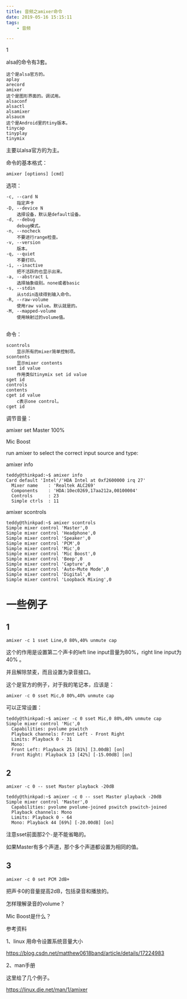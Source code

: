 ```yaml
---
title: 音频之amixer命令
date: 2019-05-16 15:15:11
tags:
	- 音频

---
```


1

alsa的命令有3套。

```
这个是alsa官方的。
aplay
arecord
amixer
这个是图形界面的。调试用。
alsaconf
alsactl    
alsamixer  
alsaucm
这个是Android里的tiny版本。
tinycap
tinyplay
tinymix
```

主要以alsa官方的为主。



命令的基本格式：

```
amixer [options] [cmd]
```

选项：

```
-c, --card N
	指定声卡
-D, --device N
	选择设备，默认是default设备。
-d, --debug
	debug模式。
-n, --nocheck
	不要进行range检查。
-v, --version
	版本。
-q, --quiet
	不要打印。
-i, --inactive
	把不活跃的也显示出来。
-a, --abstract L
	选择抽象级别。none或者basic
-s, --stdin
	从stdin连续得到输入命令。
-R, --raw-volume
	使用raw value。默认就是的。
-M, --mapped-volume
	使用映射过的volume值。
	
```

命令：

```
scontrols
	显示所有的mixer简单控制项。
scontents
	显示mixer contents
sset id value
	作用类似tinymix set id value
sget id
controls
contents
cget id value
	c表示one control。
cget id
```

调节音量：

amixer set Master 100%



Mic Boost

run amixer to select the correct input source and type:



amixer info

```
teddy@thinkpad:~$ amixer info
Card default 'Intel'/'HDA Intel at 0xf2600000 irq 27'
  Mixer name    : 'Realtek ALC269'
  Components    : 'HDA:10ec0269,17aa212a,00100004'
  Controls      : 23
  Simple ctrls  : 11
```

amixer scontrols

```
teddy@thinkpad:~$ amixer scontrols
Simple mixer control 'Master',0
Simple mixer control 'Headphone',0
Simple mixer control 'Speaker',0
Simple mixer control 'PCM',0
Simple mixer control 'Mic',0
Simple mixer control 'Mic Boost',0
Simple mixer control 'Beep',0
Simple mixer control 'Capture',0
Simple mixer control 'Auto-Mute Mode',0
Simple mixer control 'Digital',0
Simple mixer control 'Loopback Mixing',0
```



# 一些例子

## 1

```
amixer -c 1 sset Line,0 80%,40% unmute cap
```

这个的作用是设置第二个声卡的left line input音量为80%，right line input为40% 。

并且解除禁麦，而且设置为录音接口。

这个是官方的例子，对于我的笔记本，应该是：

```
amixer -c 0 sset Mic,0 80%,40% unmute cap
```

可以正常设置：

```
teddy@thinkpad:~$ amixer -c 0 sset Mic,0 80%,40% unmute cap
Simple mixer control 'Mic',0
  Capabilities: pvolume pswitch
  Playback channels: Front Left - Front Right
  Limits: Playback 0 - 31
  Mono:
  Front Left: Playback 25 [81%] [3.00dB] [on]
  Front Right: Playback 13 [42%] [-15.00dB] [on]
```

## 2

```
amixer -c 0 -- sset Master playback -20dB
```

```
teddy@thinkpad:~$ amixer -c 0 -- sset Master playback -20dB
Simple mixer control 'Master',0
  Capabilities: pvolume pvolume-joined pswitch pswitch-joined
  Playback channels: Mono
  Limits: Playback 0 - 64
  Mono: Playback 44 [69%] [-20.00dB] [on]
```

注意sset前面那2个`-`是不能省略的。

如果Master有多个声道，那个多个声道都设置为相同的值。



## 3

```
amixer -c 0 set PCM 2dB+
```

把声卡0的音量提高2dB，包括录音和播放的。



怎样理解录音的volume？





Mic Boost是什么？



参考资料

1、linux 用命令设置系统音量大小

https://blog.csdn.net/matthew0618band/article/details/17224983

2、man手册

这里给了几个例子。

https://linux.die.net/man/1/amixer